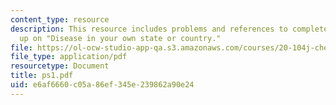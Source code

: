 ```yaml
---
content_type: resource
description: This resource includes problems and references to complete the write
  up on "Disease in your own state or country."
file: https://ol-ocw-studio-app-qa.s3.amazonaws.com/courses/20-104j-chemicals-in-the-environment-toxicology-and-public-health-be-104j-spring-2005/e6af6660c05a86ef345e239862a90e24_ps1.pdf
file_type: application/pdf
resourcetype: Document
title: ps1.pdf
uid: e6af6660-c05a-86ef-345e-239862a90e24
---
```

